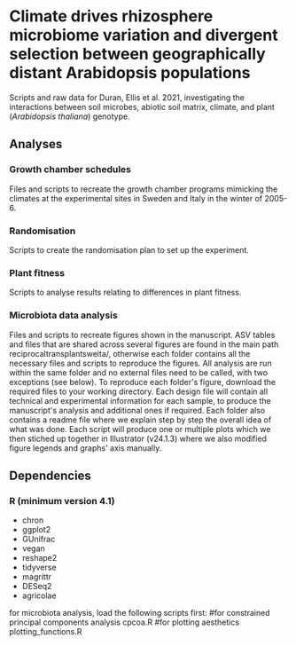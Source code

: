 # Climate drives rhizosphere microbiome variation and divergent selection between geographically distant Arabidopsis populations

Scripts and raw data for Duran, Ellis et al. 2021, investigating the
interactions between soil microbes, abiotic soil matrix, climate, and plant 
(*Arabidopsis thaliana*) genotype.

## Analyses

### Growth chamber schedules

Files and scripts to recreate the growth chamber programs mimicking the climates
at the experimental sites in Sweden and Italy in the winter of 2005-6.

### Randomisation

Scripts to create the randomisation plan to set up the experiment.

### Plant fitness

Scripts to analyse results relating to differences in plant fitness.

### Microbiota data analysis
Files and scripts to recreate figures shown in the manuscript. ASV tables and files that are shared across several figures are found in the main path reciprocaltransplantsweita/, otherwise each folder contains all the necessary files and scripts to reproduce the figures. All analysis are run within the same folder and no external files need to be called, with two exceptions (see below). 
To reproduce each folder's figure, download the required files to your working directory. Each design file will contain all technical and experimental information for each sample, to produce the manuscript's analysis and additional ones if required. Each folder also contains a readme file where we explain step by step the overall idea of what was done. Each script will produce one or multiple plots which we then stiched up together in Illustrator (v24.1.3) where we also modified figure legends and graphs' axis manually. 

## Dependencies

### R (minimum version 4.1)
- chron
- ggplot2
- GUnifrac
- vegan
- reshape2
- tidyverse
- magrittr
- DESeq2
- agricolae

for microbiota analysis, load the following scripts first:
#for constrained principal components analysis
cpcoa.R
#for plotting aesthetics
plotting_functions.R


